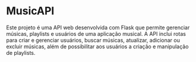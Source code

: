 # MusicAPI
Este projeto é uma API web desenvolvida com Flask que permite gerenciar músicas, playlists e usuários de uma aplicação musical. A API inclui rotas para criar e gerenciar usuários, buscar músicas, atualizar, adicionar ou excluir músicas, além de possibilitar aos usuários a criação e manipulação de playlists.
